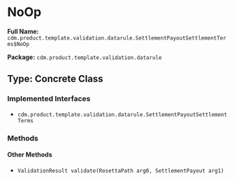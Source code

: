 # NoOp

**Full Name:** `cdm.product.template.validation.datarule.SettlementPayoutSettlementTerms$NoOp`

**Package:** `cdm.product.template.validation.datarule`

## Type: Concrete Class

### Implemented Interfaces

- `cdm.product.template.validation.datarule.SettlementPayoutSettlementTerms`

### Methods

#### Other Methods

- `ValidationResult validate(RosettaPath arg0, SettlementPayout arg1)`

